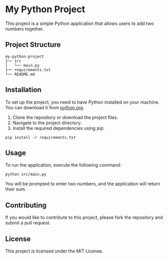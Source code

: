 # My Python Project

This project is a simple Python application that allows users to add two numbers together.

## Project Structure

```
my-python-project
├── src
│   └── main.py
├── requirements.txt
└── README.md
```

## Installation

To set up the project, you need to have Python installed on your machine. You can download it from [python.org](https://www.python.org/downloads/).

1. Clone the repository or download the project files.
2. Navigate to the project directory.
3. Install the required dependencies using pip:

```
pip install -r requirements.txt
```

## Usage

To run the application, execute the following command:

```
python src/main.py
```

You will be prompted to enter two numbers, and the application will return their sum.

## Contributing

If you would like to contribute to this project, please fork the repository and submit a pull request. 

## License

This project is licensed under the MIT License.

